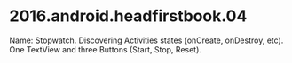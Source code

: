 # 2016.android.headfirstbook.04

Name: Stopwatch.
Discovering Activities states (onCreate, onDestroy, etc).
One TextView and three Buttons (Start, Stop, Reset).
